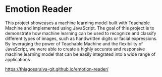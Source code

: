 <h1>Emotion Reader</h1>

This project showcases a machine learning model built with Teachable Machine and implemented using JavaScript. The goal of this project is to demonstrate how machine learning can be used to recognize and classify different types of images, such as handwritten digits or facial expressions. By leveraging the power of Teachable Machine and the flexibility of JavaScript, we were able to create a highly accurate and responsive machine learning model that can be easily integrated into a wide range of applications

https://thiagosaraiva-git.github.io/emotion-reader/
